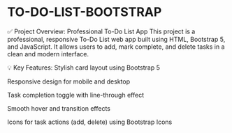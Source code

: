 # TO-DO-LIST-BOOTSTRAP
✅ Project Overview: Professional To-Do List App
This project is a professional, responsive To-Do List web app built using HTML, Bootstrap 5, and JavaScript. It allows users to add, mark complete, and delete tasks in a clean and modern interface.

💡 Key Features:
Stylish card layout using Bootstrap 5

Responsive design for mobile and desktop

Task completion toggle with line-through effect

Smooth hover and transition effects

Icons for task actions (add, delete) using Bootstrap Icons
